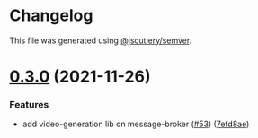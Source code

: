 # Changelog

This file was generated using [@jscutlery/semver](https://github.com/jscutlery/semver).

# [0.3.0](https://github.com/tractr/cali/compare/v0.2.0...v0.3.0) (2021-11-26)


### Features

* add video-generation lib on message-broker ([#53](https://github.com/tractr/cali/issues/53)) ([7efd8ae](https://github.com/tractr/cali/commit/7efd8ae853f169d3f000e5af1a874ea54476cca1))
